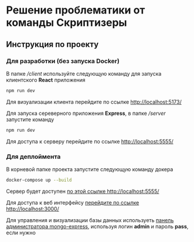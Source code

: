 # Решение проблематики от команды Скриптизеры

## Инструкция по проекту

### Для разработки (без запуска Docker)

В папке */client* используйте следующую команду для запуска клиентского **React** приложения

```bash
npm run dev
```

Для визуализации клиента перейдите по ссылке [http://localhost:5173/](http://localhost:5173/)

Для запуска сереверного приложения **Express**, в папке */server* запустите команду

```bash
npm run dev
```

Для доступа к серверу перейдите по ссылке [http://localhost:5555/](http://localhost:5555/)

### Для деплоймента

В корневой папке проекта запустите следующую команду докера

```bash
docker-compose up --build
```

Сервер будет доступен [по этой ссылке http://localhost:5555/](http://localhost:5555/)

Для доступа к веб интерфейсу [перейдите по ссылке http://localhost:3000/](http://localhost:3000/)

Для управления и визуализации базы данных используеть [панель администратора mongo-express](http://localhost:8081/), используя логин **admin** и пароль **pass**, если нужно